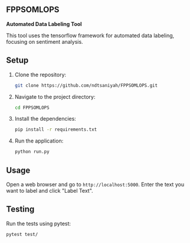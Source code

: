 ## FPPSOMLOPS

**Automated Data Labeling Tool**

This tool uses the tensorflow framework for automated data labeling, focusing on sentiment analysis.

## Setup

1. Clone the repository:
    ```bash
    git clone https://github.com/ndtsaniyah/FPPSOMLOPS.git
    ```

2. Navigate to the project directory:
    ```bash
    cd FPPSOMLOPS
    ```

3. Install the dependencies:
    ```bash
    pip install -r requirements.txt
    ```
    
4. Run the application:
    ```bash
    python run.py
    ```

## Usage

Open a web browser and go to `http://localhost:5000`. Enter the text you want to label and click "Label Text".

## Testing

Run the tests using pytest:
```bash
pytest test/
